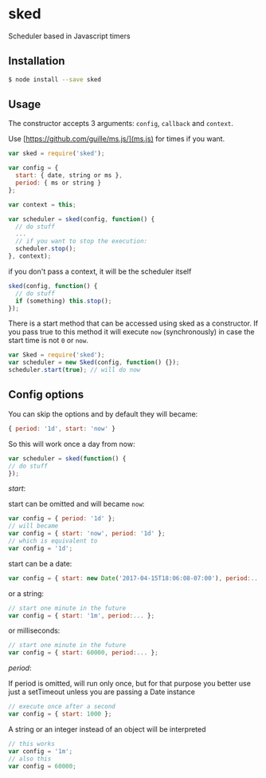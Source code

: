 sked
====

Scheduler based in Javascript timers

## Installation

```bash
$ node install --save sked
```

## Usage

The constructor accepts 3 arguments: `config`, `callback` and `context`.

Use [https://github.com/guille/ms.js/](ms.js) for times if you want.

```javascript
var sked = require('sked');

var config = {
  start: { date, string or ms },
  period: { ms or string }
};

var context = this;

var scheduler = sked(config, function() {
  // do stuff
  ...
  // if you want to stop the execution:
  scheduler.stop();
}, context);
```

if you don't pass a context, it will be the scheduler itself

```javascript
sked(config, function() {
  // do stuff
  if (something) this.stop();
});
```

There is a start method that can be accessed using sked as a constructor.
If you pass true to this method it will execute `now` (synchronously) in case the
start time is not `0` or `now`.

```javascript
var Sked = require('sked');
var scheduler = new Sked(config, function() {});
scheduler.start(true); // will do now
```

## Config options

You can skip the options and by default they will became:

```javascript
{ period: '1d', start: 'now' }
```

So this will work once a day from now:

```javascript
var scheduler = sked(function() {
// do stuff
});
```

*start*:

start can be omitted and will became `now`:

```javascript
var config = { period: '1d' };
// will became
var config = { start: 'now', period: '1d' };
// which is equivalent to
var config = '1d';
```

start can be a date:

```javascript
var config = { start: new Date('2017-04-15T18:06:08-07:00'), period:... };
```

or a string:

```javascript
// start one minute in the future
var config = { start: '1m', period:... };
```

or milliseconds:

```javascript
// start one minute in the future
var config = { start: 60000, period:... };
```

*period*:

If period is omitted, will run only once, but for
that purpose you better use just a setTimeout unless
you are passing a Date instance

```javascript
// execute once after a second
var config = { start: 1000 };
```

A string or an integer instead of an object
will be interpreted

```javascript
// this works
var config = '1m';
// also this
var config = 60000;
```



